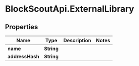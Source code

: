# BlockScoutApi.ExternalLibrary

## Properties
Name | Type | Description | Notes
------------ | ------------- | ------------- | -------------
**name** | **String** |  | 
**addressHash** | **String** |  | 
